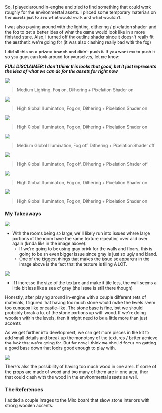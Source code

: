 So, I played around in-engine and tried to find something that could work roughly for the environmental assets. I placed some temporary materials on the assets just to see what would work and what wouldn't.

I was also playing around with the lighting, dithering / pixelation shader, and the fog to get a better idea of what the game would look like in a more finished state. Also, I turned off the outline shader since it doesn't really fit the aesthetic we're going for (it was also clashing really bad with the fog)

I did all this on a private branch and didn't push it. If you want me to push it so you guys can look around for yourselves, let me know.

***FULL DISCLAIMER: I don't think this looks that good, but it just represents the idea of what we can do for the assets for right now.***

![](<../../../_Meta/Attachments/Pasted image 20250531054050.png>)

> Medium Lighting, Fog on, Dithering + Pixelation Shader on

![](<../../../_Meta/Attachments/Pasted image 20250531053927.png>)

> High Global Illumination, Fog on, Dithering + Pixelation Shader on

![](<../../../_Meta/Attachments/Pasted image 20250531054456.png>)

> High Global Illumination, Fog on, Dithering + Pixelation Shader on

![](<../../../_Meta/Attachments/Pasted image 20250531054640.png>)

> Medium Global Illumination, Fog off, Dithering + Pixelation Shader off

![](<../../../_Meta/Attachments/Pasted image 20250531054616.png>)

> High Global Illumination, Fog off, Dithering + Pixelation Shader off

![](<../../../_Meta/Attachments/Pasted image 20250531054724.png>)

> High Global Illumination, Fog on, Dithering + Pixelation Shader on

![](<../../../_Meta/Attachments/Pasted image 20250531061818.png>)

> High Global Illumination, Fog on, Dithering + Pixelation Shader on

### My Takeaways

![](<../../../_Meta/Attachments/Pasted image 20250531060607.png>)

- With the rooms being so large, we'll likely run into issues where large portions of the room have the same texture repeating over and over again (kinda like in the image above).
	- If we're going to be using gray brick for the walls and floors, this is going to be an even bigger issue since gray is just so ugly and bland.
	- One of the biggest things that makes the issue so apparent in the image above is the fact that the texture is tiling A LOT.

![](<../../../_Meta/Attachments/Pasted image 20250531061204.png>)

- If I increase the size of the texture and make it tile less, the wall seems a little bit less like a sea of gray (the issue is still there though).

Honestly, after playing around in-engine with a couple different sets of materials, I figured that having too much stone would make the levels seem too dungeon like or castle-like. The stone base is fine, but we should probably break a lot of the stone portions up with wood. If we're doing wooden within the levels, then it might need to be a little more than just accents

As we get further into development, we can get more pieces in the kit to add small details and break up the monotony of the textures / better achieve the look that we're going for. But for now, I think we should focus on getting a good base down that looks good enough to play with.

![](<../../../_Meta/Attachments/Pasted image 20250531065830.png>)

There's also the possibility of having too much wood in one area. If some of the props are made of wood and too many of them are in one area, then that could clash with the wood in the environmental assets as well.

### The References

I added a couple images to the Miro board that show stone interiors with strong wooden accents.
